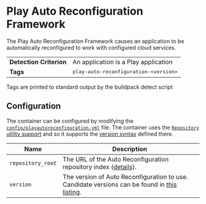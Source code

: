 # Play Auto Reconfiguration Framework
The Play Auto Reconfiguration Framework causes an application to be automatically reconfigured to work with configured cloud services.

<table>
  <tr>
    <td><strong>Detection Criterion</strong></td><td>An application is a Play application</td>
  </tr>
  <tr>
    <td><strong>Tags</strong></td><td><tt>play-auto-reconfiguration-&lt;version&gt;</tt></td>
  </tr>
</table>
Tags are printed to standard output by the buildpack detect script

## Configuration
The container can be configured by modifying the [`config/playautoreconfiguration.yml`][playautoreconfiguration_yml] file.  The container uses the [`Repository` utility support][util_repositories] and so it supports the [version syntax][version_syntax] defined there.

[playautoreconfiguration_yml]: ../config/playautoreconfiguration.yml
[util_repositories]: util-repositories.md
[version_syntax]: util-repositories.md#version-syntax-and-ordering

| Name | Description
| ---- | -----------
| `repository_root` | The URL of the Auto Reconfiguration repository index ([details][util_repositories]).
| `version` | The version of Auto Reconfiguration to use. Candidate versions can be found in [this listing][auto_reconfiguration_index_yml].

[auto_reconfiguration_index_yml]: http://download.pivotal.io.s3.amazonaws.com/auto-reconfiguration/lucid/x86_64/index.yml
